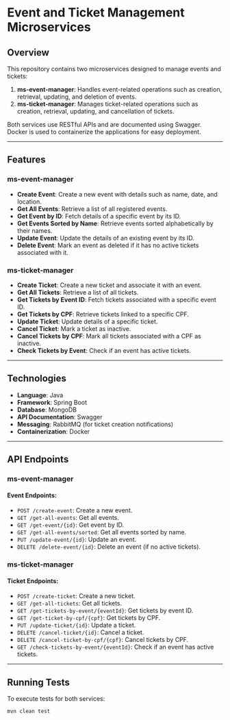 
# Event and Ticket Management Microservices

## Overview

This repository contains two microservices designed to manage events and tickets:

1. **ms-event-manager**: Handles event-related operations such as creation, retrieval, updating, and deletion of events.
2. **ms-ticket-manager**: Manages ticket-related operations such as creation, retrieval, updating, and cancellation of tickets.

Both services use RESTful APIs and are documented using Swagger. Docker is used to containerize the applications for easy deployment.

---

## Features

### **ms-event-manager**

- **Create Event**: Create a new event with details such as name, date, and location.
- **Get All Events**: Retrieve a list of all registered events.
- **Get Event by ID**: Fetch details of a specific event by its ID.
- **Get Events Sorted by Name**: Retrieve events sorted alphabetically by their names.
- **Update Event**: Update the details of an existing event by its ID.
- **Delete Event**: Mark an event as deleted if it has no active tickets associated with it.

### **ms-ticket-manager**

- **Create Ticket**: Create a new ticket and associate it with an event.
- **Get All Tickets**: Retrieve a list of all tickets.
- **Get Tickets by Event ID**: Fetch tickets associated with a specific event ID.
- **Get Tickets by CPF**: Retrieve tickets linked to a specific CPF.
- **Update Ticket**: Update details of a specific ticket.
- **Cancel Ticket**: Mark a ticket as inactive.
- **Cancel Tickets by CPF**: Mark all tickets associated with a CPF as inactive.
- **Check Tickets by Event**: Check if an event has active tickets.

---

## Technologies

- **Language**: Java
- **Framework**: Spring Boot
- **Database**: MongoDB
- **API Documentation**: Swagger
- **Messaging**: RabbitMQ (for ticket creation notifications)
- **Containerization**: Docker

---


## API Endpoints

### **ms-event-manager**

#### Event Endpoints:

- `POST /create-event`: Create a new event.
- `GET /get-all-events`: Get all events.
- `GET /get-event/{id}`: Get event by ID.
- `GET /get-all-events/sorted`: Get all events sorted by name.
- `PUT /update-event/{id}`: Update an event.
- `DELETE /delete-event/{id}`: Delete an event (if no active tickets).

### **ms-ticket-manager**

#### Ticket Endpoints:

- `POST /create-ticket`: Create a new ticket.
- `GET /get-all-tickets`: Get all tickets.
- `GET /get-tickets-by-event/{eventId}`: Get tickets by event ID.
- `GET /get-ticket-by-cpf/{cpf}`: Get tickets by CPF.
- `PUT /update-ticket/{id}`: Update a ticket.
- `DELETE /cancel-ticket/{id}`: Cancel a ticket.
- `DELETE /cancel-ticket-by-cpf/{cpf}`: Cancel tickets by CPF.
- `GET /check-tickets-by-event/{eventId}`: Check if an event has active tickets.

---

## Running Tests

To execute tests for both services:

```bash
mvn clean test
```


